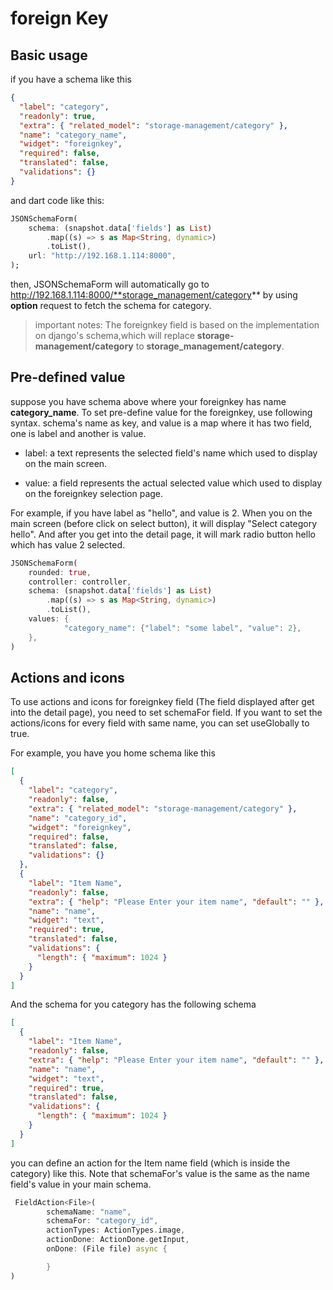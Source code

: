 <!-- @format -->

# foreign Key

## Basic usage

if you have a schema like this

```json
{
  "label": "category",
  "readonly": true,
  "extra": { "related_model": "storage-management/category" },
  "name": "category_name",
  "widget": "foreignkey",
  "required": false,
  "translated": false,
  "validations": {}
}
```

and dart code like this:

```dart
JSONSchemaForm(
    schema: (snapshot.data['fields'] as List)
        .map((s) => s as Map<String, dynamic>)
        .toList(),
    url: "http://192.168.1.114:8000",
);
```

then, JSONSchemaForm will automatically go to http://192.168.1.114:8000/**storage_management/category** by using **option** request to fetch the schema for category.

> important notes: The foreignkey field is based on the implementation on django's schema,which will replace **storage-management/category** to **storage_management/category**.

## Pre-defined value

suppose you have schema above where your foreignkey has name **category_name**. To set pre-define value for the foreignkey, use following syntax. schema's name as key, and value is a map where it has two field, one is label and another is value.

- label: a text represents the selected field's name which used to display on the main screen.

- value: a field represents the actual selected value which used to display on the foreignkey selection page.

For example, if you have label as "hello", and value is 2. When you on the main screen (before click on select button), it will display "Select category hello". And after you get into the detail page, it will mark radio button hello which has value 2 selected.

```dart
JSONSchemaForm(
    rounded: true,
    controller: controller,
    schema: (snapshot.data['fields'] as List)
        .map((s) => s as Map<String, dynamic>)
        .toList(),
    values: {
            "category_name": {"label": "some label", "value": 2},
    },
)
```

## Actions and icons

To use actions and icons for foreignkey field (The field displayed after get into the detail page), you need to set schemaFor field. If you want to set the actions/icons for every field with same name, you can set useGlobally to true.

For example, you have you home schema like this

```json
[
  {
    "label": "category",
    "readonly": false,
    "extra": { "related_model": "storage-management/category" },
    "name": "category_id",
    "widget": "foreignkey",
    "required": false,
    "translated": false,
    "validations": {}
  },
  {
    "label": "Item Name",
    "readonly": false,
    "extra": { "help": "Please Enter your item name", "default": "" },
    "name": "name",
    "widget": "text",
    "required": true,
    "translated": false,
    "validations": {
      "length": { "maximum": 1024 }
    }
  }
]
```

And the schema for you category has the following schema

```json
[
  {
    "label": "Item Name",
    "readonly": false,
    "extra": { "help": "Please Enter your item name", "default": "" },
    "name": "name",
    "widget": "text",
    "required": true,
    "translated": false,
    "validations": {
      "length": { "maximum": 1024 }
    }
  }
]
```

you can define an action for the Item name field (which is inside the category) like this. Note that schemaFor's value is the same as the name field's value in your main schema.

```dart
 FieldAction<File>(
        schemaName: "name",
        schemaFor: "category_id",
        actionTypes: ActionTypes.image,
        actionDone: ActionDone.getInput,
        onDone: (File file) async {

        }
)
```
